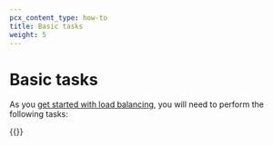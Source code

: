 ```yaml
---
pcx_content_type: how-to
title: Basic tasks
weight: 5
---
```


# Basic tasks

As you [get started with load balancing](/load-balancing/get-started/), you will need to perform the following tasks:

{{<directory-listing>}}
